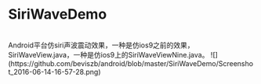 <h1>SiriWaveDemo</h1>
<br>
Android平台仿siri声波震动效果，一种是仿ios9之前的效果，SiriWaveView.java，一种是仿ios9上的SiriWaveViewNine.java。
![](https://github.com/beviszb/android/blob/master/SiriWaveDemo/Screenshot_2016-06-14-16-57-28.png)
